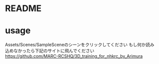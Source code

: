# README
# usage
Assets/Scenes/SampleSceneのシーンをクリックしてください
もし何か読み込めなかったら下記のサイトに飛んでください  
https://github.com/MARC-RCSHQ/3D_training_for_nhkrc_by_Arimura

